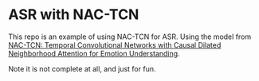 # ASR with NAC-TCN

This repo is an example of using NAC-TCN for ASR. Using the model from [NAC-TCN: Temporal Convolutional Networks with Causal
Dilated Neighborhood Attention for Emotion Understanding](https://alexmehta.xyz/main.pdf).

Note it is not complete at all, and just for fun. 